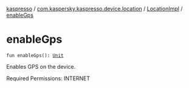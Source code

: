 [kaspresso](../../index.md) / [com.kaspersky.kaspresso.device.location](../index.md) / [LocationImpl](index.md) / [enableGps](./enable-gps.md)

# enableGps

`fun enableGps(): `[`Unit`](https://kotlinlang.org/api/latest/jvm/stdlib/kotlin/-unit/index.html)

Enables GPS on the device.

Required Permissions: INTERNET

